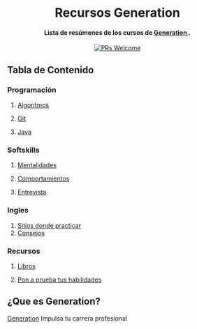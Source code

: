 
<h1 align="center">
  Recursos Generation
</h1>

<h4 align="center">Lista de resúmenes de los cursos de <a href="https://mexico.generation.org/" target="_blank"> Generation </a>.</h4>
<p align="center">
  <a href="http://makeapullrequest.com">
    <img src="https://img.shields.io/badge/PRs-welcome-brightgreen.svg?style=flat-square" alt="PRs Welcome">
  </a>
</p>


## Tabla de Contenido

### Programación

1. [Algoritmos](Programacion/Algoritmos/README.md)

2. [Git](Programacion/Git/README.md)

3. [Java](Programacion/Java/README.md)

### Softskills

1. [Mentalidades](Softskills/Mentalidades/README.md)

2. [Comportamientos](Softskills/Comportamientos/README.md)

3. [Entrevista](Softskills/Entrevista/README.md)

### Ingles

1. [Sitios donde practicar](Ingles/Sitios/README.md)
2. [Consejos](Ingles/Consejos/README.md)

### Recursos

1. [Libros](Recursos/Libros/README.md)

2. [Pon a prueba tus habilidades](Recursos/GYM/README.md)

## ¿Que es Generation?

[Generation](https://mexico.generation.org/) Impulsa tu carrera profesional


